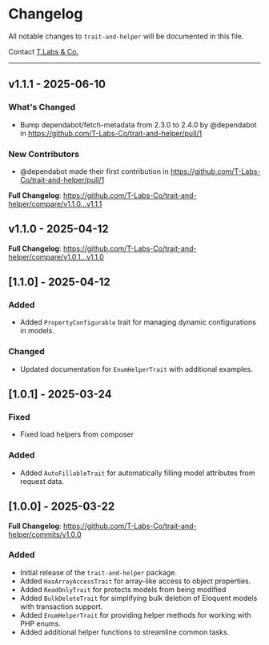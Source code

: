 # Changelog

All notable changes to `trait-and-helper` will be documented in this file.

Contact [T.Labs & Co.](https://github.com/ty-huynh)


---

## v1.1.1 - 2025-06-10

### What's Changed

* Bump dependabot/fetch-metadata from 2.3.0 to 2.4.0 by @dependabot in https://github.com/T-Labs-Co/trait-and-helper/pull/1

### New Contributors

* @dependabot made their first contribution in https://github.com/T-Labs-Co/trait-and-helper/pull/1

**Full Changelog**: https://github.com/T-Labs-Co/trait-and-helper/compare/v1.1.0...v1.1.1

## v1.1.0 - 2025-04-12

**Full Changelog**: https://github.com/T-Labs-Co/trait-and-helper/compare/v1.0.1...v1.1.0

## [1.1.0] - 2025-04-12

### Added

- Added `PropertyConfigurable` trait for managing dynamic configurations in models.

### Changed

- Updated documentation for `EnumHelperTrait` with additional examples.

## [1.0.1] - 2025-03-24

### Fixed

- Fixed load helpers from composer

### Added

- Added `AutoFillableTrait` for automatically filling model attributes from request data.

## [1.0.0] - 2025-03-22

**Full Changelog**: https://github.com/T-Labs-Co/trait-and-helper/commits/v1.0.0

### Added

- Initial release of the `trait-and-helper` package.
- Added `HasArrayAccessTrait` for array-like access to object properties.
- Added `ReadOnlyTrait` for protects models from being modified
- Added `BulkDeleteTrait` for simplifying bulk deletion of Eloquent models with transaction support.
- Added `EnumHelperTrait` for providing helper methods for working with PHP enums.
- Added additional helper functions to streamline common tasks.
